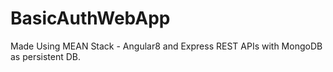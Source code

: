 # BasicAuthWebApp
Made Using MEAN Stack - Angular8 and Express REST APIs with MongoDB as persistent DB. 
